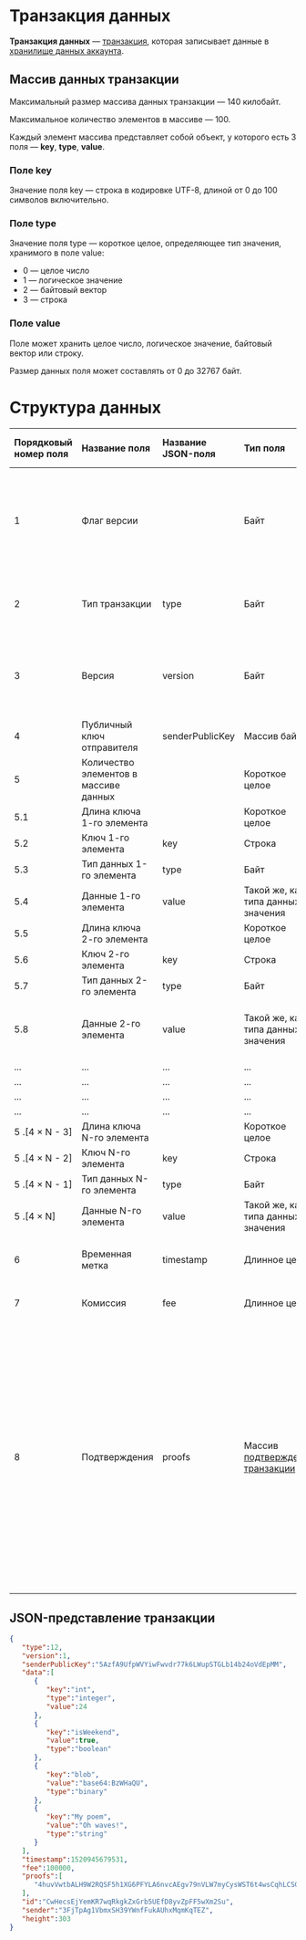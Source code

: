 # Транзакция данных

**Транзакция данных** — [транзакция](/blockchain/transaction), которая записывает данные в [хранилище данных аккаунта](/blockchain/account-data-storage.md).

## Массив данных транзакции

Максимальный размер массива данных транзакции — 140 килобайт.

Максимальное количество элементов в массиве — 100.

Каждый элемент массива представляет собой объект, у которого есть 3 поля — **key**, **type**, **value**.

### Поле key

Значение поля key — строка в кодировке UTF-8, длиной от 0 до 100 символов включительно.

### Поле type

Значение поля type — короткое целое, определяющее тип значения, хранимого в поле value:

- 0 — целое число
- 1 — логическое значение
- 2 — байтовый вектор
- 3 — строка

### Поле value

Поле может хранить целое число, логическое значение, байтовый вектор или строку.

Размер данных поля может составлять от 0 до 32767 байт.

# Структура данных

| **Порядковый номер поля** | **Название поля** | **Название JSON-поля** | **Тип поля** | **Размер поля в байтах** | **Описание поля** |
| :--- | :--- | :--- | :--- | :--- | :--- |
| 1 | Флаг версии | | Байт  | 1 | Указывает что [структура данных](/blockchain/transaction-data-structure.md) транзакции имеет версию 2 или выше. Значение должно быть равно 0 |
| 2 | Тип транзакции | type | Байт | 1 | ID [типа транзакции](/blockchain/transaction-type.md). Значение должно быть равно 12 |
| 3 | Версия | version | Байт | 1 | Номер версии структуры данных транзакции. Значение должно быть равно 1 |
| 4 | Публичный ключ отправителя | senderPublicKey | Массив байтов | 32 | Публичный ключ аккаунта отправителя |
| 5 | Количество элементов в массиве данных | | Короткое целое | 2 | |
| 5.1 | Длина ключа 1-го элемента | | Короткое целое | 2 | |
| 5.2 | Ключ 1-го элемента | key | Строка | 4 × `L` | `L` — длина ключа |
| 5.3 | Тип данных 1-го элемента | type | Байт | 1 | |
| 5.4 | Данные 1-го элемента | value | Такой же, как у типа данных значения | | |
| 5.5 | Длина ключа 2-го элемента | | Короткое целое | 2 | |
| 5.6 | Ключ 2-го элемента | key | Строка | 4 × `L` | `L` — длина ключа |
| 5.7 | Тип данных 2-го элемента | type | Байт | 1 | |
| 5.8 | Данные 2-го элемента | value | Такой же, как у типа данных значения | Зависит от размера хранимых данных | |
| ... | ... | ... | ... | ... | ... |
| ... | ... | ... | ... | ... | ... |
| ... | ... | ... | ... | ... | ... |
| ... | ... | ... | ... | ... | ... |
| 5 .[4 × N - 3] | Длина ключа N-го элемента | | Короткое целое | 2 | |
| 5 .[4 × N - 2] | Ключ N-го элемента | key | Строка | 4 × `L` | `L` — длина ключа |
| 5 .[4 × N - 1] | Тип данных N-го элемента | type | Байт | 1 | |
| 5 .[4 × N] | Данные N-го элемента | value | Такой же, как у типа данных значения | | |
| 6 | Временная метка | timestamp | Длинное целое | 8 | Unix-время публикации транзакции в сеть |
| 7 | Комиссия | fee | Длинное целое | 8 | [Комиссия за транзакцию](/blockchain/transaction-fee.md) в [WAVELET](/blockchain/token/wavelet.md) |
| 8 | Подтверждения | proofs | Массив [подтверждений транзакции](/blockchain/transaction-proof.md) | `S` | Если массив пустой, то `S`= 3. <br>Если массив не пустой, то `S`= 3 + 2 × `N` + \(`P`<sub>1</sub> + `P`<sub>2</sub> + ... + `P`<sub>n</sub>\), <br>где <br>`N` — количество подтверждений в массиве, <br>`P`<sub>n</sub> — размер `N`-го подтверждения в байтах.<br> Максимальное количество подтверждений в массиве — 8. Максимальный размер каждого подтверждения — 64 байта |

## JSON-представление транзакции

```json
{ 
   "type":12,
   "version":1,
   "senderPublicKey":"5AzfA9UfpWVYiwFwvdr77k6LWupSTGLb14b24oVdEpMM",
   "data":[ 
      { 
         "key":"int",
         "type":"integer",
         "value":24
      },
      { 
         "key":"isWeekend",
         "value":true,
         "type":"boolean"
      },
      { 
         "key":"blob",
         "value":"base64:BzWHaQU",
         "type":"binary"
      },
      { 
         "key":"My poem",
         "value":"Oh waves!",
         "type":"string"
      }
   ],
   "timestamp":1520945679531,
   "fee":100000,
   "proofs":[ 
      "4huvVwtbALH9W2RQSF5h1XG6PFYLA6nvcAEgv79nVLW7myCysWST6t4wsCqhLCSGoc5zeLxG6MEHpcnB6DPy3XWr"
   ],
   "id":"CwHecsEjYemKR7wqRkgkZxGrb5UEfD8yvZpFF5wXm2Su",
   "sender":"3FjTpAg1VbmxSH39YWnfFukAUhxMqmKqTEZ",
   "height":303
}
```